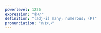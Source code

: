```yaml
---
powerlevel: 1226
expression: "多い"
definition: "(adj-i) many; numerous; (P)"
pronunciation: "おおい"
---
```

